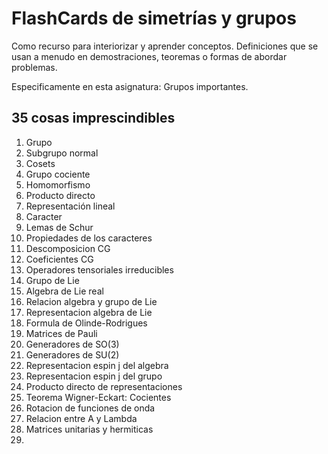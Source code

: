 # FlashCards de simetrías y grupos

Como recurso para interiorizar y aprender conceptos.
Definiciones que se usan a menudo en demostraciones, teoremas o formas de abordar problemas.

Especificamente en esta asignatura: Grupos importantes.

## 35 cosas imprescindibles

1. Grupo
2. Subgrupo normal
3. Cosets
4. Grupo cociente
5. Homomorfismo
6. Producto directo
7. Representación lineal
8. Caracter
9. Lemas de Schur
10. Propiedades de los caracteres
11. Descomposicion CG
12. Coeficientes CG
13. Operadores tensoriales irreducibles
14. Grupo de Lie
15. Algebra de Lie real
16. Relacion algebra y grupo de Lie
17. Representacion algebra de Lie
18. Formula de Olinde-Rodrigues
19. Matrices de Pauli
20. Generadores de SO(3)
21. Generadores de SU(2)
22. Representacion espin j del algebra
23. Representacion espin j del grupo
24. Producto directo de representaciones
25. Teorema Wigner-Eckart: Cocientes
26. Rotacion de funciones de onda
27. Relacion entre A y Lambda
28. Matrices unitarias y hermiticas
29. 
